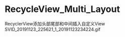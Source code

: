 # RecycleView_Multi_Layout
RecyclerView添加头部尾部和中间插入自定义View
SVID_20191123_225621_1_20191123234224.gif
